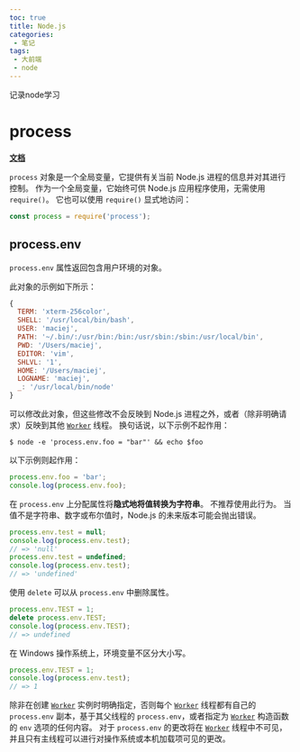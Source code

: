 ```yaml
---
toc: true
title: Node.js
categories: 
 - 笔记
tags:
 - 大前端
 - node
---
```

记录node学习
<!-- more -->
# process

**[文档](http://nodejs.cn/api/process.html)**

`process` 对象是一个全局变量，它提供有关当前 Node.js 进程的信息并对其进行控制。 作为一个全局变量，它始终可供 Node.js 应用程序使用，无需使用 `require()`。 它也可以使用 `require()` 显式地访问：

```js
const process = require('process');
```

## process.env

`process.env` 属性返回包含用户环境的对象。

此对象的示例如下所示：

```js
{
  TERM: 'xterm-256color',
  SHELL: '/usr/local/bin/bash',
  USER: 'maciej',
  PATH: '~/.bin/:/usr/bin:/bin:/usr/sbin:/sbin:/usr/local/bin',
  PWD: '/Users/maciej',
  EDITOR: 'vim',
  SHLVL: '1',
  HOME: '/Users/maciej',
  LOGNAME: 'maciej',
  _: '/usr/local/bin/node'
}
```

可以修改此对象，但这些修改不会反映到 Node.js 进程之外，或者（除非明确请求）反映到其他 [`Worker`](http://nodejs.cn/s/S15DqM) 线程。 换句话说，以下示例不起作用：

```console
$ node -e 'process.env.foo = "bar"' && echo $foo
```

以下示例则起作用：

```js
process.env.foo = 'bar';
console.log(process.env.foo);
```

在 `process.env` 上分配属性将**隐式地将值转换为字符串**。 不推荐使用此行为。 当值不是字符串、数字或布尔值时，Node.js 的未来版本可能会抛出错误。

```js
process.env.test = null;
console.log(process.env.test);
// => 'null'
process.env.test = undefined;
console.log(process.env.test);
// => 'undefined'
```

使用 `delete` 可以从 `process.env` 中删除属性。

```js
process.env.TEST = 1;
delete process.env.TEST;
console.log(process.env.TEST);
// => undefined
```

在 Windows 操作系统上，环境变量不区分大小写。

```js
process.env.TEST = 1;
console.log(process.env.test);
// => 1
```

除非在创建 [`Worker`](http://nodejs.cn/s/S15DqM) 实例时明确指定，否则每个 [`Worker`](http://nodejs.cn/s/S15DqM) 线程都有自己的 `process.env` 副本，基于其父线程的 `process.env`，或者指定为 [`Worker`](http://nodejs.cn/s/S15DqM) 构造函数的 `env` 选项的任何内容。 对于 `process.env` 的更改将在 [`Worker`](http://nodejs.cn/s/S15DqM) 线程中不可见，并且只有主线程可以进行对操作系统或本机加载项可见的更改。